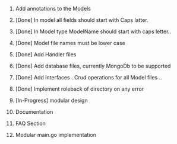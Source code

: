 1. Add annotations to the Models

1. [Done] In model all fields should start with Caps latter. 

1. [Done] In Model type ModelName should start with caps letter..

1. [Done] Model file names must be lower case 

1. [Done] Add Handler files

1. [Done] Add database files, currently MongoDb to be supported

1. [Done] Add interfaces . Crud operations for all Model files ..

1. [Done] Implement roleback of directory on any error

1. [In-Progress] modular design

1. Documentation

1. FAQ Section

1. Modular main.go implementation 

